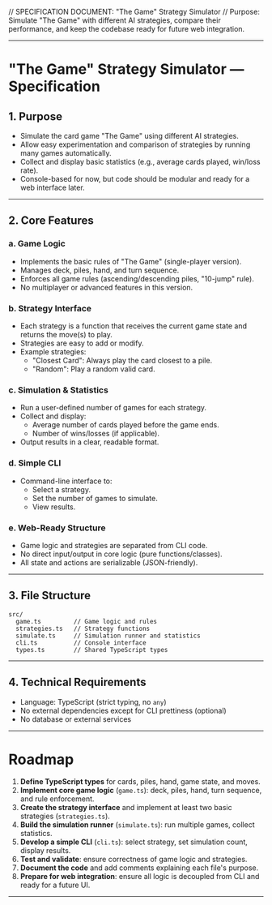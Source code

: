 // SPECIFICATION DOCUMENT: "The Game" Strategy Simulator
// Purpose: Simulate "The Game" with different AI strategies, compare their performance, and keep the codebase ready for future web integration.

---

# "The Game" Strategy Simulator — Specification

## 1. Purpose

- Simulate the card game "The Game" using different AI strategies.
- Allow easy experimentation and comparison of strategies by running many games automatically.
- Collect and display basic statistics (e.g., average cards played, win/loss rate).
- Console-based for now, but code should be modular and ready for a web interface later.

---

## 2. Core Features

### a. Game Logic

- Implements the basic rules of "The Game" (single-player version).
- Manages deck, piles, hand, and turn sequence.
- Enforces all game rules (ascending/descending piles, "10-jump" rule).
- No multiplayer or advanced features in this version.

### b. Strategy Interface

- Each strategy is a function that receives the current game state and returns the move(s) to play.
- Strategies are easy to add or modify.
- Example strategies:
  - "Closest Card": Always play the card closest to a pile.
  - "Random": Play a random valid card.

### c. Simulation & Statistics

- Run a user-defined number of games for each strategy.
- Collect and display:
  - Average number of cards played before the game ends.
  - Number of wins/losses (if applicable).
- Output results in a clear, readable format.

### d. Simple CLI

- Command-line interface to:
  - Select a strategy.
  - Set the number of games to simulate.
  - View results.

### e. Web-Ready Structure

- Game logic and strategies are separated from CLI code.
- No direct input/output in core logic (pure functions/classes).
- All state and actions are serializable (JSON-friendly).

---

## 3. File Structure

```
src/
  game.ts         // Game logic and rules
  strategies.ts   // Strategy functions
  simulate.ts     // Simulation runner and statistics
  cli.ts          // Console interface
  types.ts        // Shared TypeScript types
```

---

## 4. Technical Requirements

- Language: TypeScript (strict typing, no `any`)
- No external dependencies except for CLI prettiness (optional)
- No database or external services

---

# Roadmap

1. **Define TypeScript types** for cards, piles, hand, game state, and moves.
2. **Implement core game logic** (`game.ts`): deck, piles, hand, turn sequence, and rule enforcement.
3. **Create the strategy interface** and implement at least two basic strategies (`strategies.ts`).
4. **Build the simulation runner** (`simulate.ts`): run multiple games, collect statistics.
5. **Develop a simple CLI** (`cli.ts`): select strategy, set simulation count, display results.
6. **Test and validate**: ensure correctness of game logic and strategies.
7. **Document the code** and add comments explaining each file's purpose.
8. **Prepare for web integration**: ensure all logic is decoupled from CLI and ready for a future UI.

--- 